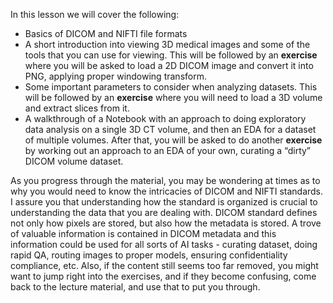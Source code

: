 In this lesson we will cover the following:

* Basics of DICOM and NIFTI file formats
* A short introduction into viewing 3D medical images and some of the tools that you can use for viewing. This will be followed by an **exercise**
  where you will be asked to load a 2D DICOM image and convert it into PNG, applying proper windowing transform.
* Some important parameters to consider when analyzing datasets. This will be followed by an **exercise**
  where you will need to load a 3D volume and extract slices from it.
* A walkthrough of a Notebook with an approach to doing exploratory data analysis on a single 3D CT volume, and then an EDA for a dataset of multiple volumes. After that, you will be asked to do another **exercise**
  by working out an approach to an EDA of your own, curating a “dirty” DICOM volume dataset.

As you progress through the material, you may be wondering at times as to why you would need to know the intricacies of DICOM and NIFTI standards. I assure you that understanding how the standard is organized is crucial to understanding the data that you are dealing with. DICOM standard defines not only how pixels are stored, but also how the metadata is stored. A trove of valuable information is contained in DICOM metadata and this information could be used for all sorts of AI tasks - curating dataset, doing rapid QA, routing images to proper models, ensuring confidentiality compliance, etc. Also, if the content still seems too far removed, you might want to jump right into the exercises, and if they become confusing, come back to the lecture material, and use that to put you through.

